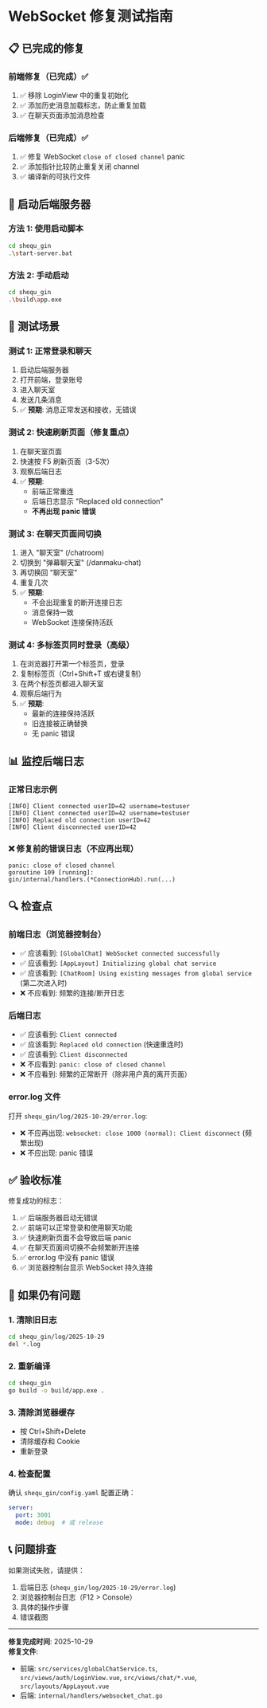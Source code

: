 # WebSocket 修复测试指南

## 📋 已完成的修复

### 前端修复（已完成）✅
1. ✅ 移除 LoginView 中的重复初始化
2. ✅ 添加历史消息加载标志，防止重复加载
3. ✅ 在聊天页面添加消息检查

### 后端修复（已完成）✅
1. ✅ 修复 WebSocket `close of closed channel` panic
2. ✅ 添加指针比较防止重复关闭 channel
3. ✅ 编译新的可执行文件

## 🚀 启动后端服务器

### 方法 1: 使用启动脚本
```bash
cd shequ_gin
.\start-server.bat
```

### 方法 2: 手动启动
```bash
cd shequ_gin
.\build\app.exe
```

## 🧪 测试场景

### 测试 1: 正常登录和聊天
1. 启动后端服务器
2. 打开前端，登录账号
3. 进入聊天室
4. 发送几条消息
5. ✅ **预期**: 消息正常发送和接收，无错误

### 测试 2: 快速刷新页面（修复重点）
1. 在聊天室页面
2. 快速按 F5 刷新页面（3-5次）
3. 观察后端日志
4. ✅ **预期**: 
   - 前端正常重连
   - 后端日志显示 "Replaced old connection"
   - **不再出现 panic 错误**

### 测试 3: 在聊天页面间切换
1. 进入 "聊天室" (/chatroom)
2. 切换到 "弹幕聊天室" (/danmaku-chat)
3. 再切换回 "聊天室"
4. 重复几次
5. ✅ **预期**:
   - 不会出现重复的断开连接日志
   - 消息保持一致
   - WebSocket 连接保持活跃

### 测试 4: 多标签页同时登录（高级）
1. 在浏览器打开第一个标签页，登录
2. 复制标签页（Ctrl+Shift+T 或右键复制）
3. 在两个标签页都进入聊天室
4. 观察后端行为
5. ✅ **预期**:
   - 最新的连接保持活跃
   - 旧连接被正确替换
   - 无 panic 错误

## 📊 监控后端日志

### 正常日志示例
```
[INFO] Client connected userID=42 username=testuser
[INFO] Client connected userID=42 username=testuser
[INFO] Replaced old connection userID=42
[INFO] Client disconnected userID=42
```

### ❌ 修复前的错误日志（不应再出现）
```
panic: close of closed channel
goroutine 109 [running]:
gin/internal/handlers.(*ConnectionHub).run(...)
```

## 🔍 检查点

### 前端日志（浏览器控制台）
- ✅ 应该看到: `[GlobalChat] WebSocket connected successfully`
- ✅ 应该看到: `[AppLayout] Initializing global chat service`
- ✅ 应该看到: `[ChatRoom] Using existing messages from global service` (第二次进入时)
- ❌ 不应看到: 频繁的连接/断开日志

### 后端日志
- ✅ 应该看到: `Client connected`
- ✅ 应该看到: `Replaced old connection` (快速重连时)
- ✅ 应该看到: `Client disconnected`
- ❌ 不应看到: `panic: close of closed channel`
- ❌ 不应看到: 频繁的正常断开（除非用户真的离开页面）

### error.log 文件
打开 `shequ_gin/log/2025-10-29/error.log`:
- ❌ 不应再出现: `websocket: close 1000 (normal): Client disconnect` (频繁出现)
- ❌ 不应出现: panic 错误

## ✅ 验收标准

修复成功的标志：
1. ✅ 后端服务器启动无错误
2. ✅ 前端可以正常登录和使用聊天功能
3. ✅ 快速刷新页面不会导致后端 panic
4. ✅ 在聊天页面间切换不会频繁断开连接
5. ✅ error.log 中没有 panic 错误
6. ✅ 浏览器控制台显示 WebSocket 持久连接

## 🐛 如果仍有问题

### 1. 清除旧日志
```bash
cd shequ_gin/log/2025-10-29
del *.log
```

### 2. 重新编译
```bash
cd shequ_gin
go build -o build/app.exe .
```

### 3. 清除浏览器缓存
- 按 Ctrl+Shift+Delete
- 清除缓存和 Cookie
- 重新登录

### 4. 检查配置
确认 `shequ_gin/config.yaml` 配置正确：
```yaml
server:
  port: 3001
  mode: debug  # 或 release
```

## 📞 问题排查

如果测试失败，请提供：
1. 后端日志 (`shequ_gin/log/2025-10-29/error.log`)
2. 浏览器控制台日志（F12 > Console）
3. 具体的操作步骤
4. 错误截图

---

**修复完成时间**: 2025-10-29  
**修复文件**: 
- 前端: `src/services/globalChatService.ts`, `src/views/auth/LoginView.vue`, `src/views/chat/*.vue`, `src/layouts/AppLayout.vue`
- 后端: `internal/handlers/websocket_chat.go`

